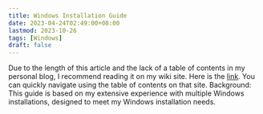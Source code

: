 ```yaml
---
title: Windows Installation Guide
date: 2023-04-24T02:49:00+08:00
lastmod: 2023-10-26
tags: [Windows]
draft: false
---
```

Due to the length of this article and the lack of a table of contents in my personal blog, I recommend reading it on my wiki site. Here is the [link](https://huyixi.wiki/Windows). You can quickly navigate using the table of contents on that site.
Background: This guide is based on my extensive experience with multiple Windows installations, designed to meet my Windows installation needs.

